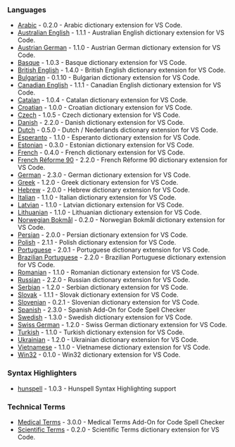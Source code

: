 ### Languages

- [Arabic](extensions/arabic#readme) - 0.2.0 - Arabic dictionary extension for VS Code.
- [Australian English](extensions/australian-english#readme) - 1.1.1 - Australian English dictionary extension for VS Code.
- [Austrian German](extensions/austrian-german#readme) - 1.1.0 - Austrian German dictionary extension for VS Code.
- [Basque](extensions/basque#readme) - 1.0.3 - Basque dictionary extension for VS Code.
- [British English](extensions/british-english#readme) - 1.4.0 - British English dictionary extension for VS Code.
- [Bulgarian](extensions/bulgarian#readme) - 0.1.10 - Bulgarian dictionary extension for VS Code.
- [Canadian English](extensions/canadian-english#readme) - 1.1.1 - Canadian English dictionary extension for VS Code.
- [Catalan](extensions/catalan#readme) - 1.0.4 - Catalan dictionary extension for VS Code.
- [Croatian](extensions/croatian#readme) - 1.0.0 - Croatian dictionary extension for VS Code.
- [Czech](extensions/czech#readme) - 1.0.5 - Czech dictionary extension for VS Code.
- [Danish](extensions/danish#readme) - 2.2.0 - Danish dictionary extension for VS Code.
- [Dutch](extensions/dutch#readme) - 0.5.0 - Dutch / Nederlands dictionary extension for VS Code.
- [Esperanto](extensions/esperanto#readme) - 1.1.0 - Esperanto dictionary extension for VS Code.
- [Estonian](extensions/estonian#readme) - 0.3.0 - Estonian dictionary extension for VS Code.
- [French](extensions/french#readme) - 0.4.0 - French dictionary extension for VS Code.
- [French Réforme 90](extensions/french-reforme#readme) - 2.2.0 - French Réforme 90 dictionary extension for VS Code.
- [German](extensions/german#readme) - 2.3.0 - German dictionary extension for VS Code.
- [Greek](extensions/greek#readme) - 1.2.0 - Greek dictionary extension for VS Code.
- [Hebrew](extensions/hebrew#readme) - 2.0.0 - Hebrew dictionary extension for VS Code.
- [Italian](extensions/italian#readme) - 1.1.0 - Italian dictionary extension for VS Code.
- [Latvian](extensions/latvian#readme) - 1.1.0 - Latvian dictionary extension for VS Code.
- [Lithuanian](extensions/lithuanian#readme) - 1.1.0 - Lithuanian dictionary extension for VS Code.
- [Norwegian Bokmål](extensions/norwegian-bokmal#readme) - 0.2.0 - Norwegian Bokmål dictionary extension for VS Code.
- [Persian](extensions/persian#readme) - 2.0.0 - Persian dictionary extension for VS Code.
- [Polish](extensions/polish#readme) - 2.1.1 - Polish dictionary extension for VS Code.
- [Portuguese](extensions/portuguese#readme) - 2.0.1 - Portuguese dictionary extension for VS Code.
- [Brazilian Portuguese](extensions/portuguese-brazilian#readme) - 2.2.0 - Brazilian Portuguese dictionary extension for VS Code.
- [Romanian](extensions/romanian#readme) - 1.1.0 - Romanian dictionary extension for VS Code.
- [Russian](extensions/russian#readme) - 2.2.0 - Russian dictionary extension for VS Code.
- [Serbian](extensions/serbian#readme) - 1.2.0 - Serbian dictionary extension for VS Code.
- [Slovak](extensions/slovak#readme) - 1.1.1 - Slovak dictionary extension for VS Code.
- [Slovenian](extensions/slovenian#readme) - 0.2.1 - Slovenian dictionary extension for VS Code.
- [Spanish](extensions/spanish#readme) - 2.3.0 - Spanish Add-On for Code Spell Checker
- [Swedish](extensions/swedish#readme) - 1.3.0 - Swedish dictionary extension for VS Code.
- [Swiss German](extensions/swiss-german#readme) - 1.2.0 - Swiss German dictionary extension for VS Code.
- [Turkish](extensions/turkish#readme) - 1.1.0 - Turkish dictionary extension for VS Code.
- [Ukrainian](extensions/ukrainian#readme) - 1.2.0 - Ukrainian dictionary extension for VS Code.
- [Vietnamese](extensions/vietnamese#readme) - 1.1.0 - Vietnamese dictionary extension for VS Code.
- [Win32](extensions/win32#readme) - 0.1.0 - Win32 dictionary extension for VS Code.

### Syntax Highlighters

- [hunspell](extensions/hunspell-syntax#readme) - 1.0.3 - Hunspell Syntax Highlighting support

### Technical Terms

- [Medical Terms](extensions/medical-terms#readme) - 3.0.0 - Medical Terms Add-On for Code Spell Checker
- [Scientific Terms](extensions/scientific-terms#readme) - 0.2.0 - Scientific Terms dictionary extension for VS Code.
